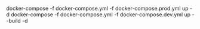 docker-compose -f docker-compose.yml -f docker-compose.prod.yml up -d
docker-compose -f docker-compose.yml -f docker-compose.dev.yml up --build -d